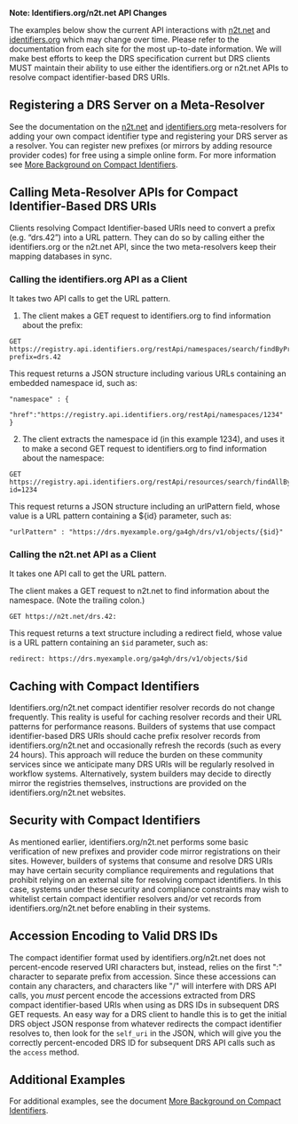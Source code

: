 **Note: Identifiers.org/n2t.net API Changes**

The examples below show the current API interactions with [n2t.net](https://n2t.net/e/compact_ids.html) and [identifiers.org](https://docs.identifiers.org/) which may change over time. Please refer to the documentation from each site for the most up-to-date information. We will make best efforts to keep the DRS specification current but DRS clients MUST maintain their ability to use either the identifiers.org or n2t.net APIs to resolve compact identifier-based DRS URIs.

## Registering a DRS Server on a Meta-Resolver

See the documentation on the [n2t.net](https://n2t.net/e/compact_ids.html) and [identifiers.org](https://docs.identifiers.org/) meta-resolvers for adding your own compact identifier type and registering your DRS server as a resolver. You can register new prefixes (or mirrors by adding resource provider codes) for free using a simple online form. For more information see [More Background on Compact Identifiers](./more-background-on-compact-identifiers.html).

## Calling Meta-Resolver APIs for Compact Identifier-Based DRS URIs

Clients resolving Compact Identifier-based URIs need to convert a prefix (e.g. “drs.42”) into a URL pattern. They can do so by calling either the identifiers.org or the n2t.net API, since the two meta-resolvers keep their mapping databases in sync.

### Calling the identifiers.org API as a Client

It takes two API calls to get the URL pattern.

1. The client makes a GET request to identifiers.org to find information about the prefix:

```
GET https://registry.api.identifiers.org/restApi/namespaces/search/findByPrefix?prefix=drs.42
```

This request returns a JSON structure including various URLs containing an embedded namespace id, such as:

```
"namespace" : {
  "href":"https://registry.api.identifiers.org/restApi/namespaces/1234"
}
```

2. The client extracts the namespace id (in this example 1234), and uses it to make a second GET request to identifiers.org to find information about the namespace:

```
GET https://registry.api.identifiers.org/restApi/resources/search/findAllByNamespaceId?id=1234
```

This request returns a JSON structure including an urlPattern field, whose value is a URL pattern containing a ${id} parameter, such as:

```
"urlPattern" : "https://drs.myexample.org/ga4gh/drs/v1/objects/{$id}"
```

### Calling the n2t.net API as a Client

It takes one API call to get the URL pattern.

The client makes a GET request to n2t.net to find information about the namespace. (Note the trailing colon.)

```
GET https://n2t.net/drs.42:
```

This request returns a text structure including a redirect field, whose value is a URL pattern containing an `$id` parameter, such as:

```
redirect: https://drs.myexample.org/ga4gh/drs/v1/objects/$id
```

## Caching with Compact Identifiers

Identifiers.org/n2t.net compact identifier resolver records do not change frequently. This reality is useful for caching resolver records and their URL patterns for performance reasons. Builders of systems that use compact identifier-based DRS URIs should cache prefix resolver records from identifiers.org/n2t.net and occasionally refresh the records (such as every 24 hours). This approach will reduce the burden on these community services since we anticipate many DRS URIs will be regularly resolved in workflow systems. Alternatively, system builders may decide to directly mirror the registries themselves, instructions are provided on the identifiers.org/n2t.net websites.

## Security with Compact Identifiers

As mentioned earlier, identifiers.org/n2t.net performs some basic verification of new prefixes and provider code mirror registrations on their sites. However, builders of systems that consume and resolve DRS URIs may have certain security compliance requirements and regulations that prohibit relying on an external site for resolving compact identifiers. In this case, systems under these security and compliance constraints may wish to whitelist certain compact identifier resolvers and/or vet records from identifiers.org/n2t.net before enabling in their systems.

## Accession Encoding to Valid DRS IDs

The compact identifier format used by identifiers.org/n2t.net does not percent-encode reserved URI characters but, instead, relies on the first ":" character to separate prefix from accession. Since these accessions can contain any characters, and characters like "/" will interfere with DRS API calls, you *must* percent encode the accessions extracted from DRS compact identifier-based URIs when using as DRS IDs in subsequent DRS GET requests. An easy way for a DRS client to handle this is to get the initial DRS object JSON response from whatever redirects the compact identifier resolves to, then look for the `self_uri` in the JSON, which will give you the correctly percent-encoded DRS ID for subsequent DRS API calls such as the `access` method.

## Additional Examples

For additional examples, see the document [More Background on Compact Identifiers](./more-background-on-compact-identifiers.html).
